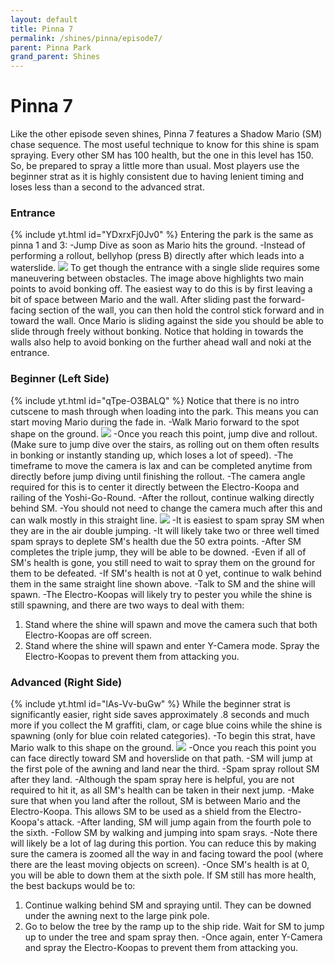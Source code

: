 ```yaml
---
layout: default 
title: Pinna 7
permalink: /shines/pinna/episode7/
parent: Pinna Park
grand_parent: Shines
---
```

# Pinna 7
Like the other episode seven shines, Pinna 7 features a Shadow Mario (SM) chase sequence. The most useful technique to know for this shine is spam spraying. Every other SM has 100 health, but the one in this level has 150. So, be prepared to spray a little more than usual. Most players use the beginner strat as it is highly consistent due to having lenient timing and loses less than a second to the advanced strat.
### Entrance
{% include yt.html id="YDxrxFj0Jv0" %}
Entering the park is the same as pinna 1 and 3:
-Jump Dive as soon as Mario hits the ground.
-Instead of performing a rollout, bellyhop (press B) directly after which leads into a waterslide.
<img src="https://i.imgur.com/iIBtYwU.png">
To get though the entrance with a single slide requires some maneuvering between obstacles. The image above highlights two main points to avoid bonking off. The easiest way to do this is by first leaving a bit of space between Mario and the wall. After sliding past the forward-facing section of the wall, you can then hold the control stick forward and in toward the wall. Once Mario is sliding against the side you should be able to slide through freely without bonking. Notice that holding in towards the walls also help to avoid bonking on the further ahead wall and noki at the entrance.
### Beginner (Left Side)
{% include yt.html id="qTpe-O3BALQ" %}
Notice that there is no intro cutscene to mash through when loading into the park. This means you can start moving Mario during the fade in.
-Walk Mario forward to the spot shape on the ground.
<img src="https://i.imgur.com/PbnnIER.png">
-Once you reach this point, jump dive and rollout.
(Make sure to jump dive over the stairs, as rolling out on them often results in bonking or instantly standing up, which loses a lot of speed).
-The timeframe to move the camera is lax and can be completed anytime from directly before jump diving until finishing the rollout.
-The camera angle required for this is to center it directly between the Electro-Koopa and railing of the Yoshi-Go-Round.
-After the rollout, continue walking directly behind SM.
-You should not need to change the camera much after this and can walk mostly in this straight line.
<img src="https://i.imgur.com/QTaAKYj.png">
-It is easiest to spam spray SM when they are in the air double jumping.
-It will likely take two or three well timed spam sprays to deplete SM's health due the 50 extra points.
-After SM completes the triple jump, they will be able to be downed.
-Even if all of SM's health is gone, you still need to wait to spray them on the ground for them to be defeated.
-If SM's health is not at 0 yet, continue to walk behind them in the same straight line shown above.
-Talk to SM and the shine will spawn.
-The Electro-Koopas will likely try to pester you while the shine is still spawning, and there are two ways to deal with them:
1. Stand where the shine will spawn and move the camera such that both Electro-Koopas are off screen.
2. Stand where the shine will spawn and enter Y-Camera mode. Spray the Electro-Koopas to prevent them from attacking you.
### Advanced (Right Side)
{% include yt.html id="lAs-Vv-buGw" %}
While the beginner strat is significantly easier, right side saves approximately .8 seconds and much more if you collect the M graffiti, clam, or cage blue coins while the shine is spawning (only for blue coin related categories).
-To begin this strat, have Mario walk to this shape on the ground.
<img src="https://i.imgur.com/ugZIxTc.png">
-Once you reach this point you can face directly toward SM and hoverslide on that path.
-SM will jump at the first pole of the awning and land near the third.
-Spam spray rollout SM after they land.
-Although the spam spray here is helpful, you are not required to hit it, as all SM's health can be taken in their next jump.
-Make sure that when you land after the rollout, SM is between Mario and the Electro-Koopa. This allows SM to be used as a shield from the Electro-Koopa's attack.
-After landing, SM will jump again from the fourth pole to the sixth.
-Follow SM by walking and jumping into spam srays.
-Note there will likely be a lot of lag during this portion. You can reduce this by making sure the camera is zoomed all the way in and facing toward the pool (where there are the least moving objects on screen).
-Once SM's health is at 0, you will be able to down them at the sixth pole.
If SM still has more health, the best backups would be to:
1. Continue walking behind SM and spraying until. They can be downed under the awning next to the large pink pole.
2. Go to below the tree by the ramp up to the ship ride. Wait for SM to jump up to under the tree and spam spray then.
-Once again, enter Y-Camera and spray the Electro-Koopas to prevent them from attacking you.
